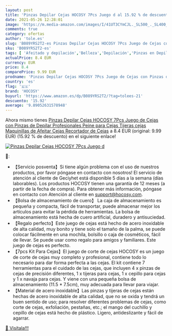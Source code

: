 ```yaml
---
layout: post
title: 'Pinzas Depilar Cejas HOCOSY 7Pcs Juego d al 15.92 % de descuento'
date: 2021-05-26 12:28:01
image: 'https://m.media-amazon.com/images/I/41UT3CYmCJL._SL500_._SL400_.jpg'
comments: true
category: ofertas
author: 'tole.es'
slug: 'B089YRS2T2-es Pinzas Depilar Cejas HOCOSY 7Pcs Juego de Cejas con Pinzas...'
sku: 'B089YRS2T2-es'
tags: [ 'Afeitado y depilación','Belleza','Depilación','Pinzas en Depilación','hocosy','tijeras', ]
actualPrice: 8.4 EUR
currency: EUR
price: 8.4
comparePrice: 9.99 EUR
prodname: 'Pinzas Depilar Cejas HOCOSY 7Pcs Juego de Cejas con Pinzas de Depilar Profesionales  Peine para Cejas  Tijeras cejas  Maquinillas de Afeitar Cejas  Recortador de Cejas'
country: 'es'
flag: '🇪🇸'
brand: 'HOCOSY'
buyurl: 'https://www.amazon.es/dp/B089YRS2T2/?tag=tolees-21'
descuento: '15.92'
average: '9.89052631578948'
---
```


Ahora mismo tienes [Pinzas Depilar Cejas HOCOSY 7Pcs Juego de Cejas con Pinzas de Depilar Profesionales  Peine para Cejas  Tijeras cejas  Maquinillas de Afeitar Cejas  Recortador de Cejas](https://www.amazon.es/dp/B089YRS2T2/?tag=tolees-21) a 8.4 EUR (original: 9.99 EUR) (15.92 %  de descuento) en el siguiente enlace!

[![Pinzas Depilar Cejas HOCOSY 7Pcs Juego d](https://m.media-amazon.com/images/I/41UT3CYmCJL._SL500_._SL400_.jpg)](https://www.amazon.es/dp/B089YRS2T2/?tag=tolees-21)

🔎:

- 【Servicio posventa】Si tiene algún problema con el uso de nuestros productos, por favor póngase en contacto con nosotros! El servicio de atención al cliente de Geciyhet está disponible 5 días a la semana (días laborables). Los productos HOCOSY tienen una garantía de 12 meses (a partir de la fecha de compra). Para obtener más información, póngase en contacto con Atención al cliente en support@hocosy.com.
- 【Bolsa de almacenamiento de cuero】 La caja de almacenamiento es pequeña y compacta, fácil de transportar, puede almacenar mejor los artículos para evitar la pérdida de herramientas. La bolsa de almacenamiento está hecha de cuero artificial, duradero y antisuciedad.
- 【Regalo perfecto】Este juego de cejas está hecho de acero inoxidable de alta calidad, muy bonito y tiene solo el tamaño de la palma, se puede colocar fácilmente en una mochila, bolsillo o caja de cosméticos, fácil de llevar. Se puede usar como regalo para amigos y familiares. Este juego de cejas es perfecto.
- 【7pcs Kit Para Cejas】El juego de corte de cejas HOCOSY es un juego de corte de cejas muy completo y profesional, contiene todo lo necesario para dar forma perfecta a las cejas. El kit contiene 7 herramientas para el cuidado de las cejas, que incluyen 4 x pinzas de cejas de precisión diferentes, 1 x tijeras para cejas, 1 x cepillo para cejas y 1 x navaja para cejas. Y viene con una pequeña bolsa de almacenamiento (11.5 * 7.5cm), muy adecuada para llevar para viajar.
- 【Material de acero inoxidable】Las pinzas y tijeras de cejas están hechas de acero inoxidable de alta calidad, que no se oxida y tendrá un buen sentido de uso; para resolver diferentes problemas de cejas, como corte de cejas, exfoliación, pestañas, etc.; el mango del cuchillo y cepillo de cejas está hecho de plástico. Ligero, antideslizante y fácil de agarrar.

[🛒 Visítala!!!](https://www.amazon.es/dp/B089YRS2T2/?tag=tolees-21)
